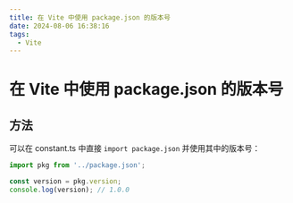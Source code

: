 ```yaml
---
title: 在 Vite 中使用 package.json 的版本号
date: 2024-08-06 16:38:16
tags:
  - Vite
---
```


# 在 Vite 中使用 package.json 的版本号

## 方法

可以在 constant.ts 中直接 `import package.json` 并使用其中的版本号：

```javascript
import pkg from '../package.json';

const version = pkg.version;
console.log(version); // 1.0.0
```
